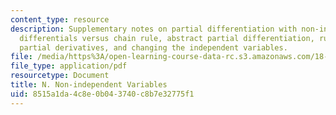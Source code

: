 ```yaml
---
content_type: resource
description: Supplementary notes on partial differentiation with non-independent variables,
  differentials versus chain rule, abstract partial differentiation, rules relating
  partial derivatives, and changing the independent variables.
file: /media/https%3A/open-learning-course-data-rc.s3.amazonaws.com/18-02-multivariable-calculus-fall-2007/8515a1da4c8e0b043740c8b7e32775f1_non_ind_variable.pdf
file_type: application/pdf
resourcetype: Document
title: N. Non-independent Variables
uid: 8515a1da-4c8e-0b04-3740-c8b7e32775f1
---
```

